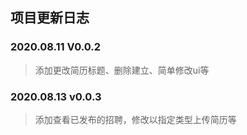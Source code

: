 ## 项目更新日志
### 2020.08.11  V0.0.2
> 添加更改简历标题、删除建立、简单修改ui等
### 2020.08.13  v0.0.3
> 添加查看已发布的招聘，修改以指定类型上传简历等